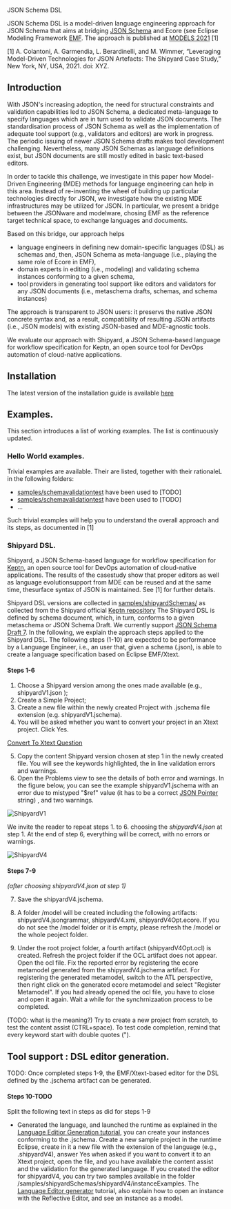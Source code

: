  JSON Schema DSL


JSON Schema DSL is a model-driven language engineering approach for JSON Schema that aims at bridging [JSON Schema](https://json-schema.org/) and Ecore (see Eclipse Modeling Framework [EMF](https://www.eclipse.org/modeling/emf/). 
The approach is published at [MODELS 2021](https://conf.researchr.org/home/models-2021) [1]


[1] A. Colantoni, A. Garmendia, L. Berardinelli, and M. Wimmer, “Leveraging Model-Driven Technologies for JSON Artefacts: The Shipyard Case Study,” New York, NY, USA, 2021. doi: XYZ.


## Introduction


With JSON's increasing adoption, the need for structural constraints and validation capabilities led to JSON Schema, a dedicated meta-language to specify languages which are in turn used to validate JSON documents. 
The standardisation process of JSON Schema as well as the implementation of adequate tool support (e.g., validators and editors) are work in progress. 
The periodic issuing of newer JSON Schema drafts makes tool development challenging. Nevertheless, many JSON Schemas as language definitions exist, but JSON documents are still mostly edited in basic text-based editors.   


In order to tackle this challenge, we investigate in this paper how Model-Driven Engineering (MDE) methods for language engineering can help in this area. 
Instead of re-inventing the wheel of building up particular technologies directly for JSON, we investigate how the existing MDE infrastructures may be utilized for JSON. 
In particular, we present a bridge between the JSONware and modelware, chosing EMF as the reference target technical space, to exchange languages and documents. 


Based on this bridge, our approach helps 
- language engineers in defining new domain-specific languages (DSL) as schemas and, then, JSON Schema as meta-language (i.e., playing the same role of Ecore in EMF),
- domain experts in editing (i.e., modeling) and validating schema instances conforming to a given schema,
- tool providers in generating tool support like editors and validators for any JSON documents (i.e., metaschema drafts, schemas, and schema instances)


The approach is transparent to JSON users: it preservs the native JSON concrete syntax and, as a result, compatibility of resulting JSON artifacts (i.e., JSON models) with existing JSON-based and MDE-agnostic tools.


We evaluate our approach with Shipyard, a JSON Schema-based language for workflow specification for Keptn, an open source tool for DevOps automation of cloud-native applications.




## Installation


The latest version of the installation guide is available [here](tutorials/JSchemaDSLInstallationTutorial.pdf)




## Examples.
This section introduces a list of working examples. The list is continuously updated.


### Hello World examples. 
Trivial examples are available. Their are listed, together with their rationaleL in the following folders:
- [samples/schemavalidationtest](samples/schemavalidationtest/) have been used to [TODO]
- [samples/schemavalidationtest](samples/schemavalidationtest/) have been used to [TODO]
- ...


Such trivial examples will help you to understand the overall approach and its steps, as documented in [1]


### Shipyard DSL.
Shipyard, a JSON Schema-based language for workflow specification for [Keptn](https://keptn.sh/), an open source tool for DevOps automation  of  cloud-native  applications.  The  results  of  the  casestudy  show  that  proper  editors  as  well  as  language  evolutionsupport  from  MDE  can  be  reused  and  at  the  same  time,  thesurface  syntax  of  JSON  is  maintained. See [1] for further details.


Shipyard DSL versions are collected in [samples/shipyardSchemas/](samples/shipyardSchemas/) as collected from the Shipyard official [Keptn repository](https://github.com/keptn/spec/blob/master/shipyard.md)
The Shipyard DSL is defined by schema document, which, in turn, conforms to a given metaschema or JSON Schema Draft. We currently support [JSON Schema Draft 7](https://json-schema.org/).
In the following, we explain the approach steps applied to the Shipyard DSL.
The following steps (1-10) are expected to be performance by a Language Engineer, i.e., an user that, given a schema (.json), is able to create a language specification based on Eclipse EMF/Xtext.


#### Steps 1-6


1. Choose a Shipyard version among the ones made available (e.g., shipyardV1.json );
2. Create a Simple Project; 
3. Create a new file within the newly created Project with .jschema file extension (e.g. shipyardV1.jschema). 
4. You will be asked whether you want to convert your project in an Xtext project. Click Yes.


[Convert To Xtext Question](tutorials/img/convertXtextPropject.PNG)  


5. Copy the content Shipyard version chosen at step 1  in the newly created file. You will see the keywords highlighted, the in line validation errors and warnings. 
6. Open the  Problems view to see the details of both error and warnings.  In the figure below, you can see the example shipyardV1.jschema with an error due to mistyped "$ref"  value (it has to be a correct [JSON Pointer](https://datatracker.ietf.org/doc/html/rfc6901) string) , and two warnings. 


![ShipyardV1](tutorials/img/shipyardV1.PNG) 


We invite the reader to repeat steps 1. to 6. choosing the *shipyardV4.json* at step 1. 
At the end of step 6, everything will be correct, with no errors or warnings.


![ShipyardV4](tutorials/img/shipyardV4.PNG) 


#### Steps 7-9
*(after choosing shipyardV4.json at step 1)*

7. Save the shipyardV4.jschema. 
9. A folder /model will be created including the following artifacts: shipyardV4.jsongrammar, shipyardV4.xmi, shipyardV4Opt.ecore. If you do not see the /model folder or it is empty, please refresh the /model or the whole peoject folder. 

10. Under the root project folder, a fourth artifact (shipyardV4Opt.ocl) is created. Refresh the project folder if the OCL artifact does not appear. Open the ocl file. Fix the reported error by registering the ecore metamodel generated from the shipyardV4.jschema artifact. For registering the generated metamodel, switch to the ATL perspective, then right click on the generated ecore metamodel and select "Register Metamodel". If you had already opened the ocl file, you have to close and open it again.  Wait a while for the synchrnizaation process to be completed. 


(TODO: what is the meaning?)
Try to create a new project from scratch, to test the content assist (CTRL+space). To test code completion, remind that every keyword start with double quotes ("). 



## Tool support : DSL editor generation.

TODO: Once completed steps 1-9, the EMF/Xtext-based editor for the DSL defined by the .jschema artifact can be generated.

#### Steps 10-TODO
Split the following text in steps as did for steps 1-9

- Generated  the language, and launched the runtime as explained in the [Language Editior Generation tutorial](TODO),
you can create your instances conforming to the .jschema.
Create a new sample project in the runtime Eclipse, create in it a new file with the extension of the language (e.g., .shipyardV4), answer Yes when asked if you want to convert it to an Xtext project,
open the file, and you have available the content assist and the validation for the generated language.
If you created the editor for shipyardV4, you can try two samples available in the folder /samples/shipyardSchemas/shipyardV4/instanceExamples.
The [Language Editor generator](tutorials/LanguageEditorGeneration.pdf) tutorial, also explain how to open an instance with the Reflective Editor, and see an instance as a model.


